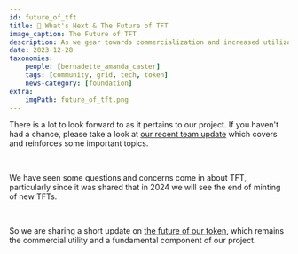 ```yaml
---
id: future_of_tft
title: 🔮 What's Next & The Future of TFT
image_caption: The Future of TFT
description: As we gear towards commercialization and increased utilization in the next phase of ThreeFold, we have major updates starting 2024 right here. 
date: 2023-12-28
taxonomies:
    people: [bernadette_amanda_caster]
    tags: [community, grid, tech, token]
    news-category: [foundation]
extra:
    imgPath: future_of_tft.png
---
```


There is a lot to look forward to as it pertains to our project. If you haven't had a chance, please take a look at [our recent team update](https://forum.threefold.io/t/december-22-2023-update-from-the-team/4170) which covers and reinforces some important topics.

<br/>

We have seen some questions and concerns come in about TFT, particularly since it was shared that in 2024 we will see the end of minting of new TFTs.

<br/>

So we are sharing a short update on [the future of our token](https://forum.threefold.io/t/the-future-of-tft/4177), which remains the commercial utility and a fundamental component of our project.